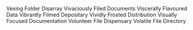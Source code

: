 Vexing Folder Disarray
Vivaciously Filed Documents
Viscerally Flavoured Data
Vibrantly Filmed Depositary
Vividly Frosted Distribution
Visually Focused Documentation
Volunteer File Dispensary
Volatile File Directory
